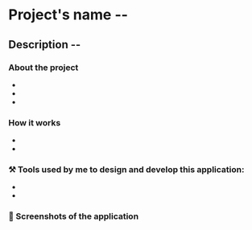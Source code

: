 # Project's name --

## Description --

### About the project 

-
-
-

### How it works

-
-

### ⚒️ Tools used by me to design and develop this application:

-  
- 

### 📸 Screenshots of the application
